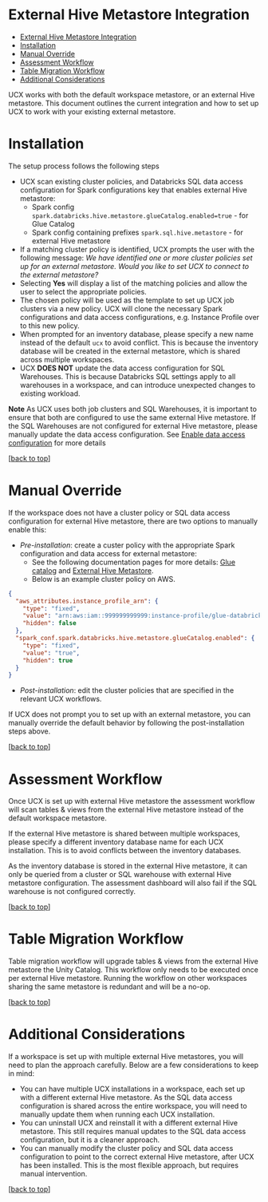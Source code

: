 External Hive Metastore Integration
===

<!-- TOC -->
* [External Hive Metastore Integration](#external-hive-metastore-integration)
* [Installation](#installation)
* [Manual Override](#manual-override)
* [Assessment Workflow](#assessment-workflow)
* [Table Migration Workflow](#table-migration-workflow)
* [Additional Considerations](#additional-considerations)
<!-- TOC -->

UCX works with both the default workspace metastore, or an external Hive metastore. This document outlines the current
integration and how to set up UCX to work with your existing external metastore.

# Installation

The setup process follows the following steps

- UCX scan existing cluster policies, and Databricks SQL data access configuration for Spark configurations key that
enables external Hive metastore:
  - Spark config `spark.databricks.hive.metastore.glueCatalog.enabled=true` - for Glue Catalog
  - Spark config containing prefixes `spark.sql.hive.metastore` - for external Hive metastore
- If a matching cluster policy is identified, UCX prompts the user with the following message:
  _We have identified one or more cluster policies set up for an external metastore.
  Would you like to set UCX to connect to the external metastore?_
- Selecting **Yes** will display a list of the matching policies and allow the user to select the appropriate policies.
- The chosen policy will be used as the template to set up UCX job clusters via a new policy. UCX will clone the
necessary Spark configurations and data access configurations, e.g. Instance Profile over to this new policy.
- When prompted for an inventory database, please specify a new name instead of the default `ucx` to avoid conflict.
This is because the inventory database will be created in the external metastore, which is shared across multiple workspaces.
- UCX **DOES NOT** update the data access configuration for SQL Warehouses. This is because Databricks SQL settings apply
to all warehouses in a workspace, and can introduce unexpected changes to existing workload.

**Note**
As UCX uses both job clusters and SQL Warehouses, it is important to ensure that both are configured to use the same
external Hive metastore. If the SQL Warehouses are not configured for external Hive metastore, please manually update
the data access configuration. See [Enable data access configuration](https://learn.microsoft.com/en-us/azure/databricks/admin/sql/data-access-configuration) for more details

[[back to top](#external-hive-metastore-integration)]

# Manual Override

If the workspace does not have a cluster policy or SQL data access configuration for external Hive metastore, there are
two options to manually enable this:
- *Pre-installation*: create a custer policy with the appropriate Spark configuration and data access for external metastore:
  - See the following documentation pages for more details: [Glue catalog](https://docs.databricks.com/en/archive/external-metastores/aws-glue-metastore.html) and [External Hive Metastore](https://learn.microsoft.com/en-us/azure/databricks/archive/external-metastores/external-hive-metastore).
  - Below is an example cluster policy on AWS.

```json
{
  "aws_attributes.instance_profile_arn": {
    "type": "fixed",
    "value": "arn:aws:iam::999999999999:instance-profile/glue-databricks-access",
    "hidden": false
  },
  "spark_conf.spark.databricks.hive.metastore.glueCatalog.enabled": {
    "type": "fixed",
    "value": "true",
    "hidden": true
  }
}
```
- *Post-installation*: edit the cluster policies that are specified in the relevant UCX workflows.

If UCX does not prompt you to set up with an external metastore, you can manually override the default behavior by
following the post-installation steps above.

[[back to top](#external-hive-metastore-integration)]

# Assessment Workflow

Once UCX is set up with external Hive metastore the assessment workflow will scan tables & views from the external
Hive metastore instead of the default workspace metastore.

If the external Hive metastore is shared between multiple workspaces, please specify a different inventory
database name for each UCX installation. This is to avoid conflicts between the inventory databases.

As the inventory database is stored in the external Hive metastore, it can only be queried from a cluster or SQL warehouse
with external Hive metastore configuration. The assessment dashboard will also fail if the SQL warehouse is not configured correctly.

[[back to top](#external-hive-metastore-integration)]

# Table Migration Workflow

Table migration workflow will upgrade tables & views from the external Hive metastore the Unity Catalog. This workflow
only needs to be executed once per external Hive metastore. Running the workflow on other workspaces sharing the same
metastore is redundant and will be a no-op.

[[back to top](#external-hive-metastore-integration)]

# Additional Considerations

If a workspace is set up with multiple external Hive metastores, you will need to plan the approach carefully. Below are
a few considerations to keep in mind:
- You can have multiple UCX installations in a workspace, each set up with a different external Hive metastore. As the
SQL data access configuration is shared across the entire workspace, you will need to manually update them when running
each UCX installation.
- You can uninstall UCX and reinstall it with a different external Hive metastore. This still requires manual updates to
the SQL data access configuration, but it is a cleaner approach.
- You can manually modify the cluster policy and SQL data access configuration to point to the correct external Hive
metastore, after UCX has been installed. This is the most flexible approach, but requires manual intervention.

[[back to top](#external-hive-metastore-integration)]
